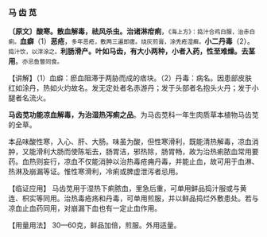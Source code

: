 ### 马 齿 苋

**〔原文〕酸寒。散血解毒，祛风杀虫。治诸淋疳痢**，<small>《海上方》：捣汁合鸡白服，治赤白痢。</small>**血癖**（1）**恶疮**，<small>多年恶疮，敷两三遍即瘥。烧灰煎膏，涂秃疮湿癣。</small>**小二丹毒**（2）。<small>捣汁饮，以滓涂之。</small>**利肠滑产。叶如马齿，有大小两种，小者入药，性至难燥。去茎用**。<small>亦忌鱼瞥同食。</small>

【讲解】（1）血癖：瘀血阻滞于两胁而成的痞块。（2）丹毒：病名。因患部皮肤红如涂丹，热如火灼故名。发无定处者名赤游丹；发于头部者名抱头火丹；发于小腿者名流火。

**马齿苋功能凉血解毒，为治湿热泻痢之品**。为马齿苋科一年生肉质草本植物马齿苋的全草。

本品味酸性寒，入心、肝、大肠。味虽为酸，但性寒滑利，既能清热解毒，凉血消肿，又能滑利大肠而使陈垢去，肠胃洁，邪热除，肠胃畅，故为治热痢脓血常用要药。血热则妄行，凉血不仅能消肿以治热毒疮痈丹毒，并能止血，故可用于血淋、热淋及崩漏等证。惟性寒滑利，冷痢或脾虚泄泻者忌用。

【临证应用】  马齿苋用于湿热下痢脓血，里急后重，可单用鲜品捣汁服或与黄连、枳实等同用。治热毒疮疡和丹毒，可单用煎服，并以鲜品捣烂外敷患处。若与凉血止血药同用，对崩漏下血也有一定止血作用。

【用量用法】 30—60克，鲜品加倍，煎服。外用适量。
